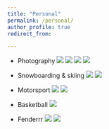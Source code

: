 ```yaml
---
title: "Personal"
permalink: /personal/
author_profile: true
redirect_from:

---
```



* Photography
  <img src='/images/p1.jpg'>
  <img src='/images/p2.jpg'>
  <img src='/images/p3.jpg'>
  <img src='/images/p4.jpg'>

* Snowboarding & skiing
  <img src='/images/s2.jpeg'>
  <img src='/images/s1.png'>

* Motorsport
  <img src='/images/m2.jpg'>
  <img src='/images/m3.jpg'>

* Basketball
  <img src='/images/b1.png'>

* Fenderrr
  <img src='/images/g1.png'>
  <img src='/images/g2.png'>